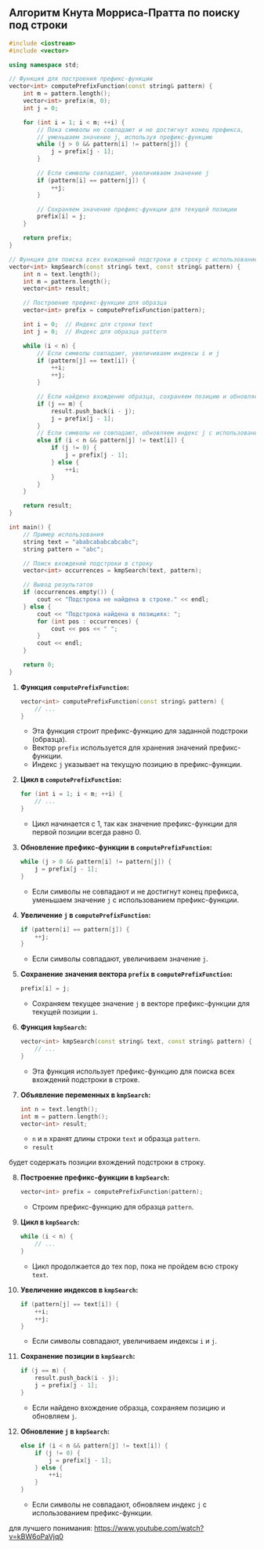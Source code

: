 ## Алгоритм  Кнута Морриса-Пратта по поиску под строки

```c++
#include <iostream>
#include <vector>

using namespace std;

// Функция для построения префикс-функции
vector<int> computePrefixFunction(const string& pattern) {
    int m = pattern.length();
    vector<int> prefix(m, 0);
    int j = 0;

    for (int i = 1; i < m; ++i) {
        // Пока символы не совпадают и не достигнут конец префикса,
        // уменьшаем значение j, используя префикс-функцию
        while (j > 0 && pattern[i] != pattern[j]) {
            j = prefix[j - 1];
        }

        // Если символы совпадают, увеличиваем значение j
        if (pattern[i] == pattern[j]) {
            ++j;
        }

        // Сохраняем значение префикс-функции для текущей позиции
        prefix[i] = j;
    }

    return prefix;
}

// Функция для поиска всех вхождений подстроки в строку с использованием KMP
vector<int> kmpSearch(const string& text, const string& pattern) {
    int n = text.length();
    int m = pattern.length();
    vector<int> result;

    // Построение префикс-функции для образца
    vector<int> prefix = computePrefixFunction(pattern);

    int i = 0;  // Индекс для строки text
    int j = 0;  // Индекс для образца pattern

    while (i < n) {
        // Если символы совпадают, увеличиваем индексы i и j
        if (pattern[j] == text[i]) {
            ++i;
            ++j;
        }

        // Если найдено вхождение образца, сохраняем позицию и обновляем j
        if (j == m) {
            result.push_back(i - j);
            j = prefix[j - 1];
        } 
        // Если символы не совпадают, обновляем индекс j с использованием префикс-функции
        else if (i < n && pattern[j] != text[i]) {
            if (j != 0) {
                j = prefix[j - 1];
            } else {
                ++i;
            }
        }
    }

    return result;
}

int main() {
    // Пример использования
    string text = "ababcababcabcabc";
    string pattern = "abc";

    // Поиск вхождений подстроки в строку
    vector<int> occurrences = kmpSearch(text, pattern);

    // Вывод результатов
    if (occurrences.empty()) {
        cout << "Подстрока не найдена в строке." << endl;
    } else {
        cout << "Подстрока найдена в позициях: ";
        for (int pos : occurrences) {
            cout << pos << " ";
        }
        cout << endl;
    }

    return 0;
}

```

1. **Функция `computePrefixFunction`:**
    ```cpp
    vector<int> computePrefixFunction(const string& pattern) {
        // ...
    }
    ```
   - Эта функция строит префикс-функцию для заданной подстроки (образца).
   - Вектор `prefix` используется для хранения значений префикс-функции.
   - Индекс `j` указывает на текущую позицию в префикс-функции.

2. **Цикл в `computePrefixFunction`:**
    ```cpp
    for (int i = 1; i < m; ++i) {
        // ...
    }
    ```
   - Цикл начинается с 1, так как значение префикс-функции для первой позиции всегда равно 0.

3. **Обновление префикс-функции в `computePrefixFunction`:**
    ```cpp
    while (j > 0 && pattern[i] != pattern[j]) {
        j = prefix[j - 1];
    }
    ```
   - Если символы не совпадают и не достигнут конец префикса, уменьшаем значение `j` с использованием префикс-функции.

4. **Увеличение `j` в `computePrefixFunction`:**
    ```cpp
    if (pattern[i] == pattern[j]) {
        ++j;
    }
    ```
   - Если символы совпадают, увеличиваем значение `j`.

5. **Сохранение значения вектора `prefix` в `computePrefixFunction`:**
    ```cpp
    prefix[i] = j;
    ```
   - Сохраняем текущее значение `j` в векторе префикс-функции для текущей позиции `i`.

6. **Функция `kmpSearch`:**
    ```cpp
    vector<int> kmpSearch(const string& text, const string& pattern) {
        // ...
    }
    ```
   - Эта функция использует префикс-функцию для поиска всех вхождений подстроки в строке.

7. **Объявление переменных в `kmpSearch`:**
    ```cpp
    int n = text.length();
    int m = pattern.length();
    vector<int> result;
    ```
   - `n` и `m` хранят длины строки `text` и образца `pattern`.
   - `result`

 будет содержать позиции вхождений подстроки в строку.

8. **Построение префикс-функции в `kmpSearch`:**
    ```cpp
    vector<int> prefix = computePrefixFunction(pattern);
    ```
   - Строим префикс-функцию для образца `pattern`.

9. **Цикл в `kmpSearch`:**
    ```cpp
    while (i < n) {
        // ...
    }
    ```
    - Цикл продолжается до тех пор, пока не пройдем всю строку `text`.

10. **Увеличение индексов в `kmpSearch`:**
    ```cpp
    if (pattern[j] == text[i]) {
        ++i;
        ++j;
    }
    ```
    - Если символы совпадают, увеличиваем индексы `i` и `j`.

11. **Сохранение позиции в `kmpSearch`:**
    ```cpp
    if (j == m) {
        result.push_back(i - j);
        j = prefix[j - 1];
    }
    ```
    - Если найдено вхождение образца, сохраняем позицию и обновляем `j`.

12. **Обновление `j` в `kmpSearch`:**
    ```cpp
    else if (i < n && pattern[j] != text[i]) {
        if (j != 0) {
            j = prefix[j - 1];
        } else {
            ++i;
        }
    }
    ```
    - Если символы не совпадают, обновляем индекс `j` с использованием префикс-функции.

для лучшего понимания:
https://www.youtube.com/watch?v=kBW6oPaVjq0

